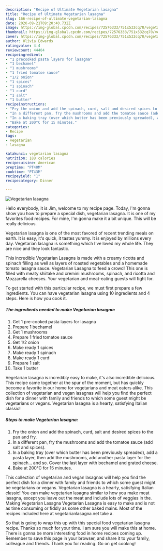 ```yaml
---
description: "Recipe of Ultimate Vegetarian lasagna"
title: "Recipe of Ultimate Vegetarian lasagna"
slug: 166-recipe-of-ultimate-vegetarian-lasagna
date: 2020-09-21T09:20:40.732Z
image: https://img-global.cpcdn.com/recipes/72576333/751x532cq70/vegetarian-lasagna-recipe-main-photo.jpg
thumbnail: https://img-global.cpcdn.com/recipes/72576333/751x532cq70/vegetarian-lasagna-recipe-main-photo.jpg
cover: https://img-global.cpcdn.com/recipes/72576333/751x532cq70/vegetarian-lasagna-recipe-main-photo.jpg
author: Olivia Edwards
ratingvalue: 4.4
reviewcount: 44404
recipeingredient:
- "1 precooked pasta layers for lasagna"
- "1 bechamel"
- "1 mushrooms"
- "1 fried tomatoe sauce"
- "1/2 onion"
- "1 spices"
- "1 spinach"
- "1 curd"
- "1 salt"
- "1 butter"
recipeinstructions:
- "Fry the onion and add the spinach, curd, salt and desired spices to the pan and fry."
- "In a different pan, fry the mushrooms and add the tomatoe sauce (add salt and spices)."
- "In a baking tray (over which butter has been previously spreaded), add a pasta layer, then add the mushrooms, add another pasta layer for the spinach... and so. Cover the last layer with bechamel and grated cheese."
- "Bake at 200°C for 15 minutes."
categories:
- Recipe
tags:
- vegetarian
- lasagna

katakunci: vegetarian lasagna 
nutrition: 188 calories
recipecuisine: American
preptime: "PT40M"
cooktime: "PT43M"
recipeyield: "1"
recipecategory: Dinner

---
```



![Vegetarian lasagna](https://img-global.cpcdn.com/recipes/72576333/751x532cq70/vegetarian-lasagna-recipe-main-photo.jpg)

Hello everybody, it is Jim, welcome to my recipe page. Today, I'm gonna show you how to prepare a special dish, vegetarian lasagna. It is one of my favorites food recipes. For mine, I'm gonna make it a bit unique. This will be really delicious.

Vegetarian lasagna is one of the most favored of recent trending meals on earth. It is easy, it's quick, it tastes yummy. It is enjoyed by millions every day. Vegetarian lasagna is something which I've loved my whole life. They are nice and they look fantastic.

This incredible Vegetarian Lasagna is made with a creamy ricotta and spinach filling as well as layers of roasted vegetables and a homemade tomato lasagna sauce. Vegetarian Lasagna to feed a crowd! This one is filled with meaty shiitake and cremini mushrooms, spinach, and ricotta and Mozzarella cheeses. Your vegetarian and meat-eating guests will fight for.


To get started with this particular recipe, we must first prepare a few ingredients. You can have vegetarian lasagna using 10 ingredients and 4 steps. Here is how you cook it.

<!--inarticleads1-->

##### The ingredients needed to make Vegetarian lasagna:

1. Get 1 pre-cooked pasta layers for lasagna
1. Prepare 1 bechamel
1. Get 1 mushrooms
1. Prepare 1 fried tomatoe sauce
1. Get 1/2 onion
1. Make ready 1 spices
1. Make ready 1 spinach
1. Make ready 1 curd
1. Prepare 1 salt
1. Take 1 butter


Vegetarian lasagna is incredibly easy to make, it&#39;s also incredible delicious. This recipe came together at the spur of the moment, but has quickly become a favorite in our home for vegetarians and meat eaters alike. This collection of vegetarian and vegan lasagnas will help you find the perfect dish for a dinner with family and friends to which some guest might be vegetarians or vegans. Vegetarian lasagna is a hearty, satisfying Italian classic! 

<!--inarticleads2-->

##### Steps to make Vegetarian lasagna:

1. Fry the onion and add the spinach, curd, salt and desired spices to the pan and fry.
1. In a different pan, fry the mushrooms and add the tomatoe sauce (add salt and spices).
1. In a baking tray (over which butter has been previously spreaded), add a pasta layer, then add the mushrooms, add another pasta layer for the spinach... and so. Cover the last layer with bechamel and grated cheese.
1. Bake at 200°C for 15 minutes.


This collection of vegetarian and vegan lasagnas will help you find the perfect dish for a dinner with family and friends to which some guest might be vegetarians or vegans. Vegetarian lasagna is a hearty, satisfying Italian classic! You can make vegetarian lasagna similar to how you make meat lasagna, except you leave out the meat and include lots of veggies in the. Making Vegetarian Lasagna Vegetarian Lasagna is easy to make and is not as time consuming or fiddly as some other baked mains. Most of the recipes included here at vegetarianlasagna.net take a. 

So that is going to wrap this up with this special food vegetarian lasagna recipe. Thanks so much for your time. I am sure you will make this at home. There is gonna be more interesting food in home recipes coming up. Remember to save this page in your browser, and share it to your family, colleague and friends. Thank you for reading. Go on get cooking!
